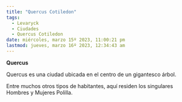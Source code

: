 ```yaml
---
title: "Quercus Cotiledon"
tags:
  - Levaryck
  - Ciudades
  - Quercus Cotiledon
date: miércoles, marzo 15º 2023, 11:00:21 pm
lastmod: jueves, marzo 16º 2023, 12:34:43 am
---
```


**Quercus**

Quercus es una ciudad ubicada en el centro de un gigantesco árbol.

Entre muchos otros tipos de habitantes, aquí residen los singulares Hombres y Mujeres Polilla.